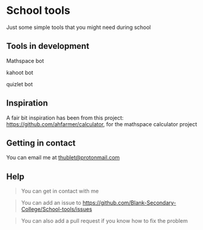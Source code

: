 # School tools

Just some simple tools that you might need during school

## Tools in development

Mathspace bot

kahoot bot

quizlet bot

## Inspiration

A fair bit inspiration has been from this project: <https://github.com/ahfarmer/calculator>, for the mathspace calculator project

## Getting in contact

You can email me at <thublet@protonmail.com>

## Help

>You can get in contact with me

>You can add an issue to <https://github.com/Blank-Secondary-College/School-tools/issues>

>You can also add a pull request if you know how to fix the problem
